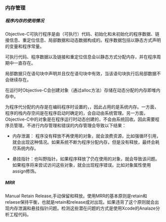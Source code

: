 ### 内存管理

##### 程序内存的使用情况

Objective-C可执行程序是由（可执行）代码、初始化和未初始化的程序数据、链接信息、重定位信息、局部数据和动态数据构成的。程序数据包括以静态方式声明的变量和程序常量。

可执行代码、程序数据以及链接和重定位信息会以静态方式分配内存，并在程序周期中一直存在。

局部数据只在语句块中声明并且仅在语句块中有效，当该语句块执行后局部数据不会继续存在。

在运行时Objective-C会创建对象（通过alloc方法）存储在动态分配的内存即堆内存中。

为程序代分配的内存是在编码程序时设置的，，因此占用的是系统内存。一方面，程序的栈内存空间是在程序启动时确定的，会自动由系统管理。另一方面，Objective-C中的对象是在程序运行时动态创建的，不会由系统回收。因此需要程序员管理。不进行内存管理和错误的内存管理会导致以下结果：

* 内存泄漏： 程序没有释放不再使用的对象，就会浪费资源，比如强循环引用，就会出现这种情况。如果系统不断为程序分配内存，但是没有释放，最终会耗尽系统内存。

* 悬挂指针：也叫野指针。如果程序释放了仍在使用的对象，就会导致该问题。如果程序将来尝试访问这些对象，就会出现程序错误。比如对象属性使用assign修饰。

##### MRR
Manual Retain Release,手动保留和释放。使用MRR的基本原则是retain和relaese保持平衡，也就是retain和release成对出现。如果违背了这个原则就会出现内存泄漏和悬挂指针问题。检测这些潜在问题的方式是使用Xcode的Analaze分析工程代码。


